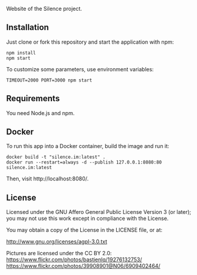Website of the Silence project.

## Installation

Just clone or fork this repository and start the application with npm:

```
npm install
npm start
```

To customize some parameters, use environment variables:

```
TIMEOUT=2000 PORT=3000 npm start
```

## Requirements

You need Node.js and npm.

## Docker

To run this app into a Docker container, build the image and run it:

```
docker build -t "silence.im:latest" .
docker run --restart=always -d --publish 127.0.0.1:8080:80 silence.im:latest
```

Then, visit http://localhost:8080/.

## License

Licensed under the GNU Affero General Public License Version 3 (or later); you may not use this work except in compliance with the License.

You may obtain a copy of the License in the LICENSE file, or at:

http://www.gnu.org/licenses/agpl-3.0.txt

Pictures are licensed under the CC BY 2.0:
https://www.flickr.com/photos/bastienlq/19276132753/
https://www.flickr.com/photos/39908901@N06/6909402464/
